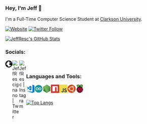 ### Hey, I'm Jeff 👋
I'm a Full-Time Computer Science Student at [Clarkson University](https://clarkson.edu).

[![Website](https://img.shields.io/uptimerobot/status/m785965921-7f6aa2a46ecc47d78117eeb9?label=www.JeffResc.dev&style=for-the-badge)](https://JeffResc.dev)
[![Twitter Follow](https://img.shields.io/twitter/follow/JeffRescignano?color=1DA1F2&logo=twitter&style=for-the-badge)](https://twitter.com/intent/follow?original_referer=https%3A%2F%2Fgithub.com%2FJeffResc&screen_name=JeffRescignano)

[![JeffResc's GitHub Stats](https://github-readme-stats.vercel.app/api?username=JeffResc&show_icons=true&theme=dracula)](https://github.com/anuraghazra/github-readme-stats)

### Socials:

[<img align="left" alt="JeffResc.dev" width="22px" src="https://raw.githubusercontent.com/iconic/open-iconic/master/svg/globe.svg" />][website]
[<img align="left" alt="JeffRescignano | Twitter" width="22px" src="https://cdn.jsdelivr.net/npm/simple-icons@v3/icons/twitter.svg" />][twitter]
[<img align="left" alt="JeffResc | Instagram" width="22px" src="https://cdn.jsdelivr.net/npm/simple-icons@v3/icons/instagram.svg" />][instagram]

<br />

### Languages and Tools:

[<img align="left" alt="Visual Studio Code" width="26px" src="https://raw.githubusercontent.com/github/explore/80688e429a7d4ef2fca1e82350fe8e3517d3494d/topics/visual-studio-code/visual-studio-code.png" />](https://github.com/topics/vscode)
[<img align="left" alt="Arduino" width="26px" src="https://raw.githubusercontent.com/github/explore/80688e429a7d4ef2fca1e82350fe8e3517d3494d/topics/arduino/arduino.png" />](https://github.com/topics/arduino)
[<img align="left" alt="Node.js" width="26px" src="https://raw.githubusercontent.com/github/explore/80688e429a7d4ef2fca1e82350fe8e3517d3494d/topics/nodejs/nodejs.png" />](https://github.com/topics/nodejs)
[<img align="left" alt="NPM" width="26px" src="https://raw.githubusercontent.com/github/explore/80688e429a7d4ef2fca1e82350fe8e3517d3494d/topics/npm/npm.png" />](https://github.com/topics/npm)
[<img align="left" alt="JavaScript" width="26px" src="https://raw.githubusercontent.com/github/explore/80688e429a7d4ef2fca1e82350fe8e3517d3494d/topics/javascript/javascript.png" />](https://github.com/topics/javascript)
[<img align="left" alt="Ubuntu" width="26px" src="https://raw.githubusercontent.com/github/explore/80688e429a7d4ef2fca1e82350fe8e3517d3494d/topics/ubuntu/ubuntu.png" />](https://github.com/topics/ubuntu)
[<img align="left" alt="Raspberry Pi" width="26px" src="https://raw.githubusercontent.com/github/explore/80688e429a7d4ef2fca1e82350fe8e3517d3494d/topics/raspberry-pi/raspberry-pi.png" />](https://github.com/topics/raspberry-pi)

<br />
<br />

[![Top Langs](https://github-readme-stats.vercel.app/api/top-langs/?username=JeffResc&layout=compact)](https://github.com/anuraghazra/github-readme-stats)

[website]: https://JeffResc.dev
[twitter]: https://twitter.com/JeffRescignano
[instagram]: https://instagram.com/JeffResc
